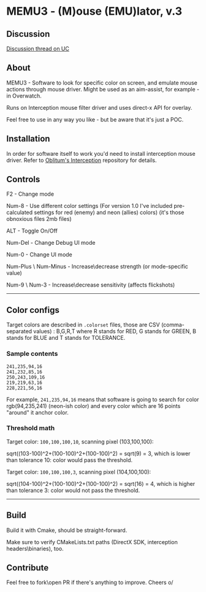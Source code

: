 # MEMU3 - (M)ouse (EMU)lator, v.3

## Discussion

[Discussion thread on UC](https://www.unknowncheats.me/forum/overwatch/442474-memu3-overwatch-pixlebot-sources-using-mouse_event-3.html)

## About

MEMU3 - Software to look for specific color on screen, and emulate mouse actions through mouse driver. Might be used as an aim-assist, for example - in Overwatch.

Runs on Interception mouse filter driver and uses direct-x API for overlay.

Feel free to use in any way you like - but be aware that it's just a POC.

## Installation

In order for software itself to work you'd need to install interception mouse driver. Refer to [Oblitum's Interception](https://github.com/oblitum/Interception) repository for details.

## Controls

F2 - Change mode

Num-8 - Use different color settings (For version 1.0 I've included pre-calculated settings for red (enemy) and neon (allies) colors) (it's those obnoxious files 2mb files)

ALT - Toggle On/Off

Num-Del - Change Debug UI mode

Num-0 - Change UI mode

Num-Plus \ Num-Minus - Increase\decrease strength (or mode-specific value)

Num-9 \ Num-3 - Increase\decrease sensitivity (affects flickshots)

---

## Color configs

Target colors are described in `.colorset` files, those are CSV (comma-separated values) : B,G,R,T where R stands for RED, G stands for GREEN, B stands for BLUE and T stands for TOLERANCE.

### Sample contents

```csv
241,235,94,16
241,232,85,16
250,243,109,16
219,219,63,16
228,221,56,16
```

For example, `241,235,94,16` means that software is going to search for color rgb(94,235,241) (neon-ish color) and every color which are 16 points "around" it anchor color.

### Threshold math

Target color: `100,100,100,10`, scanning pixel (103,100,100):

sqrt((103-100)^2+(100-100)^2+(100-100)^2) = sqrt(9) = 3, which is lower than tolerance 10: color would pass the threshold.

Target color: `100,100,100,3`, scanning pixel (104,100,100):

sqrt((104-100)^2+(100-100)^2+(100-100)^2) = sqrt(16) = 4, which is higher than tolerance 3: color would not pass the threshold.

---

## Build

Build it with Cmake, should be straight-forward. 

Make sure to verify CMakeLists.txt paths (DirectX SDK, interception headers\binaries), too.

## Contribute

Feel free to fork\open PR if there's anything to improve. Cheers o/
